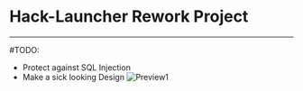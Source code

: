 # Hack-Launcher Rework Project
___
#TODO:
- Protect against SQL Injection
- Make a sick looking Design
![Preview1](https://i.gyazo.com/9018226bc75a1a983d822e687a6f38c5.png)

